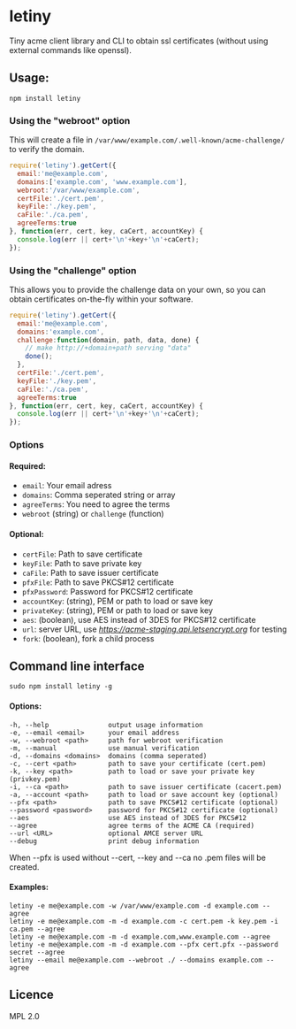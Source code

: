 # letiny
Tiny acme client library and CLI to obtain ssl certificates (without using external commands like openssl).


## Usage:
`npm install letiny`


### Using the "webroot" option
This will create a file in `/var/www/example.com/.well-known/acme-challenge/` to verify the domain.
```js
require('letiny').getCert({
  email:'me@example.com',
  domains:['example.com', 'www.example.com'],
  webroot:'/var/www/example.com',
  certFile:'./cert.pem',
  keyFile:'./key.pem',
  caFile:'./ca.pem',
  agreeTerms:true
}, function(err, cert, key, caCert, accountKey) {
  console.log(err || cert+'\n'+key+'\n'+caCert);
});
```

### Using the "challenge" option
This allows you to provide the challenge data on your own, so you can obtain certificates on-the-fly within your software.
```js
require('letiny').getCert({
  email:'me@example.com',
  domains:'example.com',
  challenge:function(domain, path, data, done) {
    // make http://+domain+path serving "data"
    done();
  },
  certFile:'./cert.pem',
  keyFile:'./key.pem',
  caFile:'./ca.pem',
  agreeTerms:true
}, function(err, cert, key, caCert, accountKey) {
  console.log(err || cert+'\n'+key+'\n'+caCert);
});
```

### Options
#### Required:
 * `email`: Your email adress
 * `domains`: Comma seperated string or array
 * `agreeTerms`: You need to agree the terms
 * `webroot` (string) or `challenge` (function)

#### Optional:
 * `certFile`: Path to save certificate
 * `keyFile`: Path to save private key
 * `caFile`: Path to save issuer certificate
 * `pfxFile`: Path to save PKCS#12 certificate
 * `pfxPassword`: Password for PKCS#12 certificate
 * `accountKey`: (string), PEM or path to load or save key
 * `privateKey`: (string), PEM or path to load or save key
 * `aes`: (boolean), use AES instead of 3DES for PKCS#12 certificate
 * `url`: server URL, use *https://acme-staging.api.letsencrypt.org* for testing
 * `fork`: (boolean), fork a child process


## Command line interface
```sudo npm install letiny -g```
#### Options:
```
-h, --help               output usage information
-e, --email <email>      your email address
-w, --webroot <path>     path for webroot verification
-m, --manual             use manual verification
-d, --domains <domains>  domains (comma seperated)
-c, --cert <path>        path to save your certificate (cert.pem)
-k, --key <path>         path to load or save your private key (privkey.pem)
-i, --ca <path>          path to save issuer certificate (cacert.pem)
-a, --account <path>     path to load or save account key (optional)
--pfx <path>             path to save PKCS#12 certificate (optional)
--password <password>    password for PKCS#12 certificate (optional)
--aes                    use AES instead of 3DES for PKCS#12
--agree                  agree terms of the ACME CA (required)
--url <URL>              optional AMCE server URL
--debug                  print debug information
```
When --pfx is used without --cert, --key and --ca no .pem files will be created.

#### Examples:
```
letiny -e me@example.com -w /var/www/example.com -d example.com --agree
letiny -e me@example.com -m -d example.com -c cert.pem -k key.pem -i ca.pem --agree
letiny -e me@example.com -m -d example.com,www.example.com --agree
letiny -e me@example.com -m -d example.com --pfx cert.pfx --password secret --agree
letiny --email me@example.com --webroot ./ --domains example.com --agree
```


## Licence
MPL 2.0

